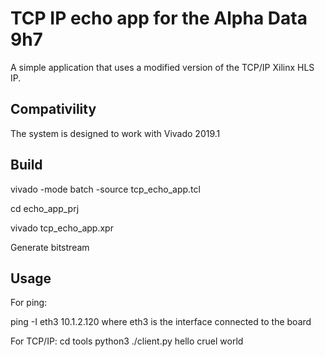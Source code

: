 # TCP IP echo app for the Alpha Data 9h7

A simple application that uses a modified version of the TCP/IP Xilinx HLS IP.

## Compativility

The system is designed to work with Vivado 2019.1

## Build

vivado -mode batch -source tcp_echo_app.tcl

cd echo_app_prj

vivado tcp_echo_app.xpr

Generate bitstream

## Usage

For ping:

   ping -I eth3 10.1.2.120
      where eth3 is the interface connected to the board

For TCP/IP:
   cd tools
   python3 ./client.py hello cruel world
